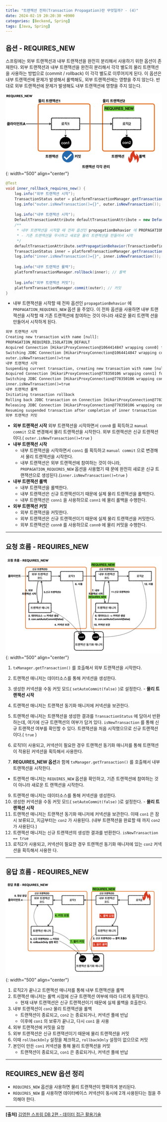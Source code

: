 ```yaml
---
title: "트랜잭션 전파(Transaction Propagation)란 무엇일까? - (4)"
date: 2024-02-19 20:20:30 +0900
categories: [Beckend, Spring]
tags: [Java, Spring]
---
```


## 옵션 - REQUIRES_NEW

스프링에는 외부 트랜잭션과 내부 트랜잭션을 완전히 분리해서 사용하기 위한 옵션이 존재한다. 외부 트랜잭션과 내부 트랜잭션을 완전히 분리해서 각각 별도의 물리 트랜잭션을 사용하는 방법으로 (commit / rollback) 이 각각 별도로 이루어지게 된다.
이 옵션은 내부 트랜잭션에 문제가 발생해서 롤백해도, 외부 트랜잭션에는 영향을 주지 않는다. 반대로 외부 트랜잭션에 문제가 발생해도 내부 트랜잭션에 영향을 주지 않는다.

![Currying Image](/assets/img/post_img/coding/spring/transaction/transaction_propagation_4_1.png){: width="500" align="center"}

```java
@Test
void inner_rollback_requires_new() {
	log.info("외부 트랜잭션 시작");
	TransactionStatus outer = platformTransactionManager.getTransaction(new DefaultTransactionAttribute());
	log.info("outer.isNewTransaction()={}", outer.isNewTransaction()); // true

	log.info("내부 트랜잭션 시작");
	DefaultTransactionAttribute defaultTransactionAttribute = new DefaultTransactionAttribute();
	/**
	 * 내부 트랜잭션을 시작할 때 전파 옵션인 propagationBehavior 에 PROPAGATION_REQUIRES_NEW 옵션 부여
	 * - 기존 트랜잭션을 무시하고 새로운 물리 트랜잭션을 만들어서 시작
	 */
	defaultTransactionAttribute.setPropagationBehavior(TransactionDefinition.PROPAGATION_REQUIRES_NEW);
	TransactionStatus inner = platformTransactionManager.getTransaction(defaultTransactionAttribute);
	log.info("inner.isNewTransaction()={}", inner.isNewTransaction()); // true

	log.info("내부 트랜잭션 롤백");
	platformTransactionManager.rollback(inner); // 롤백

	log.info("외부 트랜잭션 커밋");
	platformTransactionManager.commit(outer); // 커밋
}
```

- 내부 트랜잭션을 시작할 때 전파 옵션인 `propagationBehavior` 에 `PROPAGATION_REQUIRES_NEW` 옵션 을 주었다. 이 전파 옵션을 사용하면 내부 트랜잭션을 시작할 때 기존 트랜잭션에 참여하는 것이 아니라 새로운 물리 트랜잭 션을 만들어서 시작하게 된다.

```txt
외부 트랜잭션 시작
Creating new transaction with name [null]:
PROPAGATION_REQUIRED,ISOLATION_DEFAULT
Acquired Connection [HikariProxyConnection@1064414847 wrapping conn0] for JDBC transaction
Switching JDBC Connection [HikariProxyConnection@1064414847 wrapping conn0] to manual commit
outer.isNewTransaction()=true
내부 트랜잭션 시작
Suspending current transaction, creating new transaction with name [null]
Acquired Connection [HikariProxyConnection@778350106 wrapping conn1] for JDBC transaction
Switching JDBC Connection [HikariProxyConnection@778350106 wrapping conn1] to manual commit
inner.isNewTransaction()=true
내부 트랜잭션 롤백
Initiating transaction rollback
Rolling back JDBC transaction on Connection [HikariProxyConnection@778350106 wrapping conn1]
Releasing JDBC Connection [HikariProxyConnection@778350106 wrapping conn1] after transaction
Resuming suspended transaction after completion of inner transaction
외부 트랜잭션 커밋
```

- **외부 트랜잭션 시작**
  외부 트랜잭션을 시작하면서 `conn0` 를 획득하고 `manual commit` 으로 변경해서 물리 트랜잭션을 시작한다. 외부 트랜잭션은 신규 트랜잭션이다.( `outer.isNewTransaction()=true` )
- **내부 트랜잭션 시작**
  - 내부 트랜잭션을 시작하면서 `conn1` 를 획득하고 `manual commit` 으로 변경해서 물리 트랜잭션을 시작한다.
  - 내부 트랜잭션은 외부 트랜잭션에 참여하는 것이 아니라, `PROPAGATION_REQUIRES_NEW` 옵션을 사용했기 때 문에 완전히 새로운 신규 트랜잭션으로 생성된다.(`inner.isNewTransaction()=true` )
- **내부 트랜잭션 롤백**
  - 내부 트랜잭션을 롤백한다.
  - 내부 트랜잭션은 신규 트랜잭션이기 때문에 실제 물리 트랜잭션을 롤백한다.
  - 내부 트랜잭션은 `conn1` 을 사용하므로 `conn1` 에 물리 롤백을 수행한다.
- **외부 트랜잭션 커밋**
  - 외부 트랜잭션을 커밋한다.
  - 외부 트랜잭션은 신규 트랜잭션이기 때문에 실제 물리 트랜잭션을 커밋한다.
  - 외부 트랜잭션은 `conn0` 를 사용하므로 `conn0` 에 물리 커밋을 수행한다.

---

## **요청 흐름 - REQUIRES_NEW**

![Currying Image](/assets/img/post_img/coding/spring/transaction/transaction_propagation_4_2.png){: width="500" align="center"}

1. `txManager.getTransaction()` 를 호출해서 외부 트랜잭션을 시작한다.
2. 트랜잭션 매니저는 데이터소스를 통해 커넥션을 생성한다.
3. 생성한 커넥션을 수동 커밋 모드( `setAutoCommit(false)` )로 설정한다. - **물리 트랜잭션 시작**
4. 트랜잭션 매니저는 트랜잭션 동기화 매니저에 커넥션을 보관한다.
5. 트랜잭션 매니저는 트랜잭션을 생성한 결과를 `TransactionStatus` 에 담아서 반환하는데, 여기에 신규 트랜잭션의 여부가 담겨 있다. `isNewTransaction` 를 통해 신규 트랜잭션 여부를 확인할 수 있다. 트랜잭션을 처음 시작했으므로 신규 트랜잭션이다.( `true` )
6. 로직1이 사용되고, 커넥션이 필요한 경우 트랜잭션 동기화 매니저를 통해 트랜잭션이 적용된 커넥션을 획득해서 사용한다.

7. **REQUIRES_NEW 옵션**과 함께 `txManager.getTransaction()` 를 호출해서 내부 트랜잭션을 시작한다.

- 트랜잭션 매니저는 `REQUIRES_NEW` 옵션을 확인하고, 기존 트랜잭션에 참여하는 것이 아니라 새로운 트 랜잭션을 시작한다.

9. 트랜잭션 매니저는 데이터소스를 통해 커넥션을 생성한다.
10. 생성한 커넥션을 수동 커밋 모드( `setAutoCommit(false)` )로 설정한다. - **물리 트랜잭션 시작**
11. 트랜잭션 매니저는 트랜잭션 동기화 매니저에 커넥션을 보관한다.
    이때 `con1` 은 잠시 보류되고, 지금부터는 `con2` 가 사용된다. (내부 트랜잭션을 완료할 때 까지 `con2` 가 사용된다.)
12. 트랜잭션 매니저는 신규 트랜잭션의 생성한 결과를 반환한다. `isNewTransaction == true`
13. 로직2가 사용되고, 커넥션이 필요한 경우 트랜잭션 동기화 매니저에 있는 `con2` 커넥션을 획득해서 사용한
    다.

---

## **응답 흐름 - REQUIRES_NEW**

![Currying Image](/assets/img/post_img/coding/spring/transaction/transaction_propagation_4_3.png){: width="500" align="center"}

1. 로직2가 끝나고 트랜잭션 매니저를 통해 내부 트랜잭션을 롤백
2. 트랜잭션 매니저는 롤백 시점에 신규 트랜잭션 여부에 따라 다르게 동작한다.
   - 현재 내부 트랜잭션은 신규 트랜잭션이기 때문에 실제 롤백을 호출한다.
3. 내부 트랜잭션이 `con2` 물리 트랜잭션을 롤백
   - 트랜잭션이 종료되고, `con2` 는 종료되거나, 커넥션 풀에 반납
   - 이후에 `con1` 의 보류가 끝나고, 다시 `con1` 을 사용
4. 외부 트랜잭션에 커밋을 요청
5. 외부 트랜잭션은 신규 트랜잭션이기 때문에 물리 트랜잭션을 커밋
6. 이때 `rollbackOnly` 설정을 체크하고, `rollbackOnly` 설정이 없으므로 커밋
7. 본인이 만든 `con1` 커넥션을 통해 물리 트랜잭션을 커밋
   - 트랜잭션이 종료되고, `con1` 은 종료되거나, 커넥션 풀에 반납

---

## REQUIRES_NEW 옵션 정리

- `REQUIRES_NEW` 옵션을 사용하면 물리 트랜잭션이 명확하게 분리된다.
- `REQUIRES_NEW` 를 사용하면 데이터베이스 커넥션이 동시에 2개 사용된다는 점을 주의해야 한다.

---

**[출처]** [김영한 스프링 DB 2편 - 데이터 접근 활용기술](https://www.inflearn.com/course/%EC%8A%A4%ED%94%84%EB%A7%81-db-2/dashboard)
